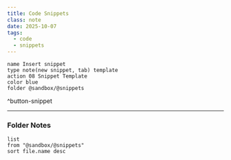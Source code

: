 ```yaml
---
title: Code Snippets
class: note
date: 2025-10-07
tags:
  - code
  - snippets
---
```


```button
name Insert snippet
type note(new snippet, tab) template
action 08 Snippet Template
color blue
folder @sandbox/@snippets
```
^button-snippet

---

### Folder Notes

```dataview
list
from "@sandbox/@snippets"
sort file.name desc
```